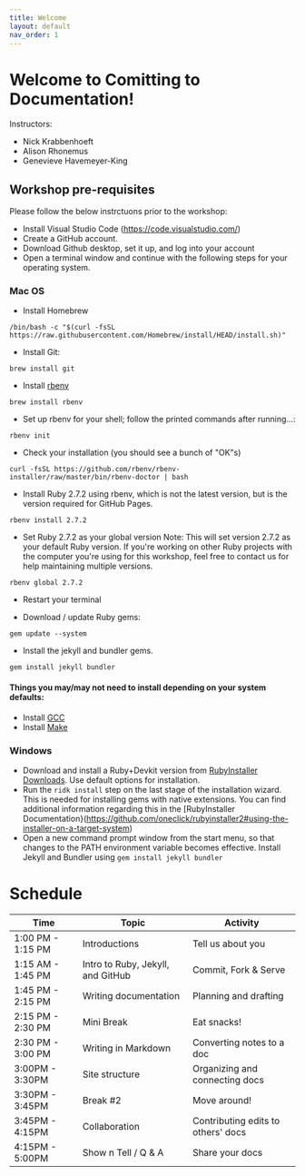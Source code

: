 ```yaml
---
title: Welcome
layout: default
nav_order: 1
---
```


# Welcome to Comitting to Documentation!

Instructors:
* Nick Krabbenhoeft
* Alison Rhonemus
* Genevieve Havemeyer-King

## Workshop pre-requisites
Please follow the below instrctuons prior to the workshop:
* Install Visual Studio Code (https://code.visualstudio.com/) 
* Create a GitHub account.
* Download Github desktop, set it up, and log into your account
* Open a terminal window and continue with the following steps for your operating system.

### Mac OS

* Install Homebrew 
```
/bin/bash -c "$(curl -fsSL https://raw.githubusercontent.com/Homebrew/install/HEAD/install.sh)"
```
* Install Git: 
```
brew install git
```
*  Install [rbenv](https://github.com/rbenv/rbenv#installation)
```
brew install rbenv
```
* Set up rbenv for your shell; follow the printed commands after running...:
```
rbenv init
```
* Check your installation (you should see a bunch of "OK"s)
```
curl -fsSL https://github.com/rbenv/rbenv-installer/raw/master/bin/rbenv-doctor | bash
```
* Install Ruby 2.7.2 using rbenv, which is not the latest version, but is the version required for GitHub Pages.
```
rbenv install 2.7.2
```

* Set Ruby 2.7.2 as your global version
Note: This will set version 2.7.2 as your default Ruby version. If you're working on other Ruby projects with the computer you're using for this workshop, feel free to contact us for help maintaining multiple versions.
```
rbenv global 2.7.2
```
* Restart your terminal

* Download / update Ruby gems: 
```
gem update --system
```

* Install the jekyll and bundler gems.
```
gem install jekyll bundler
```

#### Things you may/may not need to install depending on your system defaults:
* Install [GCC](https://gcc.gnu.org/install/)
* Install [Make](https://www.gnu.org/software/make/)


### Windows
* Download and install a Ruby+Devkit version from [RubyInstaller Downloads](https://rubyinstaller.org/downloads/). Use default options for installation.
* Run the `ridk install` step on the last stage of the installation wizard. This is needed for installing gems with native extensions. You can find additional information regarding this in the [RubyInstaller Documentation}(https://github.com/oneclick/rubyinstaller2#using-the-installer-on-a-target-system)
* Open a new command prompt window from the start menu, so that changes to the PATH environment variable becomes effective. Install Jekyll and Bundler using `gem install jekyll bundler`




# Schedule

| **Time** | **Topic** | **Activity** |
|     -----          |     -----      |     -----      |
|   1:00 PM - 1:15 PM   |   Introductions |   Tell us about you   |
|   1:15 AM - 1:45 PM   |   Intro to Ruby, Jekyll, and GitHub   |   Commit, Fork & Serve   |
|   1:45 PM - 2:15 PM   |  Writing documentation |     Planning and drafting      |
|   2:15 PM - 2:30 PM   |  Mini Break |      Eat snacks!     |
|   2:30 PM - 3:00 PM   |  Writing in Markdown   |      Converting notes to a doc   |
|   3:00PM - 3:30PM   |  Site structure |      Organizing and connecting docs     |
|   3:30PM - 3:45PM   |  Break #2 |      Move around!     |
|   3:45PM - 4:15PM   |   Collaboration  |     Contributing edits to others' docs    |
|   4:15PM - 5:00PM   |  Show n Tell / Q & A |      Share your docs     |
